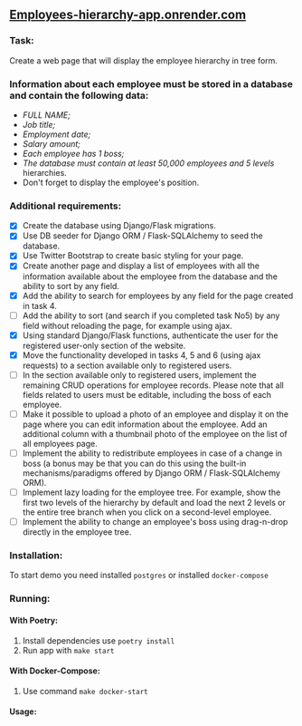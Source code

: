 

## [Employees-hierarchy-app.onrender.com](https://employees-hierarchy-app.onrender.com/)
### Task:

Create a web page that will display the employee hierarchy in tree form.

### Information about each employee must be stored in a database and contain the following data:

* _FULL NAME;_
* _Job title;_
* _Employment date;_
* _Salary amount;_
* _Each employee has 1 boss;_
* _The database must contain at least 50,000 employees and 5 levels_
hierarchies.
* Don't forget to display the employee's position.

### Additional requirements:

- [x] Create the database using Django/Flask migrations.
- [x] Use DB seeder for Django ORM / Flask-SQLAlchemy to seed the database.
- [x] Use Twitter Bootstrap to create basic styling for your page.
- [x] Create another page and display a list of employees with all the information available about the employee from the database and the ability to sort by any field.
- [x] Add the ability to search for employees by any field for the page created in task 4.
- [ ] Add the ability to sort (and search if you completed task No5) by any field without reloading the page, for example using ajax.
- [x] Using standard Django/Flask functions, authenticate the user for the registered user-only section of the website.
- [x] Move the functionality developed in tasks 4, 5 and 6 (using ajax requests) to a section available only to registered users.
- [ ] In the section available only to registered users, implement the remaining CRUD operations for employee records. Please note that all fields related to users must be editable, including the boss of each employee.
- [ ] Make it possible to upload a photo of an employee and display it on the page where you can edit information about the employee. Add an additional column with a thumbnail photo of the employee on the list of all employees page.
- [ ] Implement the ability to redistribute employees in case of a change in boss (a bonus may be that you can do this using the built-in mechanisms/paradigms offered by Django ORM / Flask-SQLAlchemy ORM).
- [ ] Implement lazy loading for the employee tree. For example, show the first two levels of the hierarchy by default and load the next 2 levels or the entire tree branch when you click on a second-level employee.
- [ ] Implement the ability to change an employee's boss using drag-n-drop directly in the employee tree.

### Installation:

To start demo you need installed `postgres` or installed `docker-compose`

### Running:

#### With Poetry:
1. Install dependencies use `poetry install`
2. Run app with `make start`

#### With Docker-Compose:
1. Use command `make docker-start`

#### Usage:
    